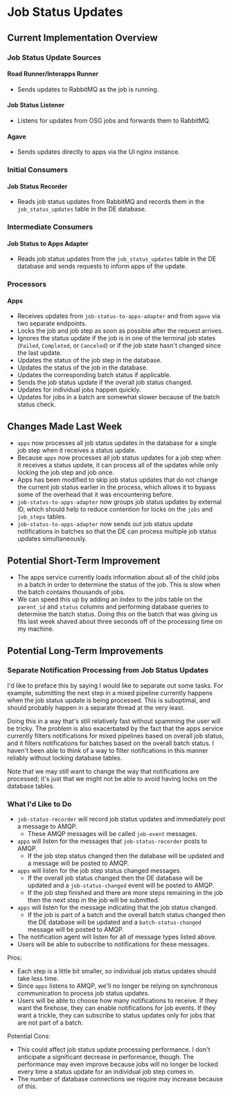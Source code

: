 # Job Status Updates

## Current Implementation Overview

### Job Status Update Sources

#### Road Runner/Interapps Runner

- Sends updates to RabbitMQ as the job is running.

#### Job Status Listener

- Listens for updates from OSG jobs and forwards them to RabbitMQ.

#### Agave

- Sends updates directly to apps via the UI nginx instance.

### Initial Consumers

#### Job Status Recorder

- Reads job status updates from RabbitMQ and records them in the `job_status_updates` table in the DE database.

### Intermediate Consumers

#### Job Status to Apps Adapter

- Reads job status updates from the `job_status_updates` table in the DE database and sends requests to inform apps of
  the update.

### Processors

#### Apps

- Receives updates from `job-status-to-apps-adapter` and from `agave` via two separate endpoints.
- Locks the job and job step as soon as possible after the request arrives.
- Ignores the status update if the job is in one of the terminal job states (`Failed`, `Completed`, or `Canceled`) or if
  the job state hasn't changed since the last update.
- Updates the status of the job step in the database.
- Updates the status of the job in the database.
- Updates the corresponding batch status if applicable.
- Sends the job status update if the overall job status changed.
- Updates for individual jobs happen quickly.
- Updates for jobs in a batch are somewhat slower because of the batch status check.

## Changes Made Last Week

- `apps` now processes all job status updates in the database for a single job step when it receives a status update.
- Because `apps` now processes all job status updates for a job step when it receives a status update, it can process
  all of the updates while only locking the job step and job once.
- Apps has been modified to skip job status updates that do not change the current job status earlier in the process,
  which allows it to bypass some of the overhead that it was encountering before.
- `job-status-to-apps-adapter` now groups job status updates by external ID, which should help to reduce contention for
  locks on the `jobs` and `job_steps` tables.
- `job-status-to-apps-adapter` now sends out job status update notifications in batches so that the DE can process
  multiple job status updates simultaneously.

## Potential Short-Term Improvement

- The apps service currently loads information about all of the child jobs in a batch in order to determine the status
  of the job. This is slow when the batch contains thousands of jobs.
- We can speed this up by adding an index to the jobs table on the `parent_id` and `status` columns and performing
  database queries to determine the batch status. Doing this on the batch that was giving us fits last week shaved about
  three seconds off of the processing time on my machine.

## Potential Long-Term Improvements

### Separate Notification Processing from Job Status Updates

I'd like to preface this by saying I would like to separate out some tasks. For example, submitting the next step in a
mixed pipeline currently happens when the job status update is being processed. This is suboptimal, and should probably
happen in a separate thread at the very least.

Doing this in a way that's still relatively fast without spamming the user will be tricky. The problem is also
exacerbated by the fact that the apps service currently filters notifications for mixed pipelines based on overall job
status, and it filters notifications for batches based on the overall batch status. I haven't been able to think of a
way to filter notifications in this manner reliably without locking database tables.

Note that we may still want to change the way that notifications are processed; it's just that we might not be able to
avoid having locks on the database tables.

### What I'd Like to Do

- `job-status-recorder` will record job status updates and immediately post a message to AMQP.
  - These AMQP messages will be called `job-event` messages.
- `apps` will listen for the messages that `job-status-recorder` posts to AMQP.
  - If the job step status changed then the database will be updated and a message will be posted to AMQP.
- `apps` will listen for the job step status changed messages.
  - If the overall job status changed then the DE database will be updated and a `job-status-changed` event will be
    posted to AMQP.
  - If the job step finished and there are more steps remaining in the job then the next step in the job will be
    submitted.
- `apps` will listen for the message indicating that the job status changed.
  - If the job is part of a batch and the overall batch status changed then the DE database will be updated and a
    `batch-status-changed` message will be posted to AMQP.
- The notification agent will listen for all of message types listed above.
- Users will be able to subscribe to notifications for these messages.

Pros:

- Each step is a little bit smaller, so individual job status updates should take less time.
- Since `apps` listens to AMQP, we'll no longer be relying on synchronous communication to process job status updates.
- Users will be able to choose how many notifications to receive. If they want the firehose, they can enable
  notifications for job events. If they want a trickle, they can subscribe to status updates only for jobs that are not
  part of a batch.

Potential Cons:

- This could affect job status update processing performance. I don't anticipate a significant decrease in performance,
  though. The performance may even improve because jobs will no longer be locked every time a status update for an
  individual job step comes in.
- The number of database connections we require may increase because of this.
